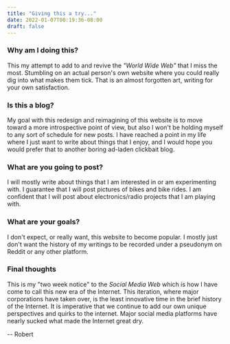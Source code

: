 ```yaml
---
title: "Giving this a try..."
date: 2022-01-07T00:19:36-08:00
draft: false
---
```



### Why am I doing this?

This my attempt to add to and revive the *"World Wide Web"* that I miss the most. Stumbling on an actual person's own website where you could really dig into what makes them tick. That is an almost forgotten art, writing for your own satisfaction.

### Is this a blog?

My goal with this redesign and reimagining of this website is to move toward a more introspective point of view, but also I won't be holding myself to any sort of schedule for new posts. I have reached a point in my life where I just want to write about things that I enjoy, and I would hope you would prefer that to another boring ad-laden clickbait blog.

### What are you going to post?

I will mostly write about things that I am interested in or am experimenting with. I guarantee that I will post pictures of bikes and bike rides. I am confident that I will post about electronics/radio projects that I am playing with.

### What are your goals?

I don't expect, or really want, this website to become popular. I mostly just don't want the history of my writings to be recorded under a pseudonym on Reddit or any other platform.

### Final thoughts

This is my "two week notice" to the *Social Media Web* which is how I have come to call this new era of the Internet. This iteration, where major corporations have taken over, is the least innovative time in the brief history of the Internet. It is imperative that we continue to add our own unique perspectives and quirks to the internet. Major social media platforms have nearly sucked what made the Internet great dry.

  
-- Robert